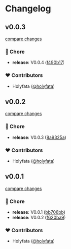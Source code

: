 # Changelog

## v0.0.3

[compare changes](https://github.com/holyfata/unlazy/compare/v0.0.5...v0.0.3)

### 🏡 Chore

- **release:** V0.0.4 ([f490b17](https://github.com/holyfata/unlazy/commit/f490b17))

### ❤️ Contributors

- Holyfata ([@holyfata](https://github.com/holyfata))

## v0.0.2

[compare changes](https://github.com/holyfata/unlazy/compare/v0.0.4...v0.0.2)

### 🏡 Chore

- **release:** V0.0.3 ([8a9325a](https://github.com/holyfata/unlazy/commit/8a9325a))

### ❤️ Contributors

- Holyfata ([@holyfata](https://github.com/holyfata))

## v0.0.1

[compare changes](https://github.com/holyfata/unlazy/compare/v0.0.3...v0.0.1)

### 🏡 Chore

- **release:** V0.0.1 ([bb706bb](https://github.com/holyfata/unlazy/commit/bb706bb))
- **release:** V0.0.2 ([f620ba9](https://github.com/holyfata/unlazy/commit/f620ba9))

### ❤️ Contributors

- Holyfata ([@holyfata](https://github.com/holyfata))
